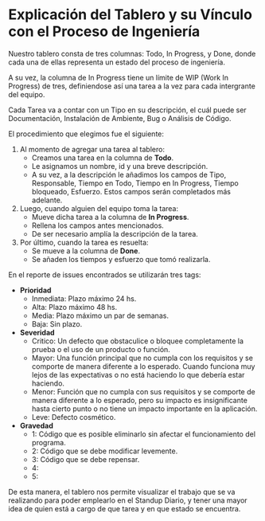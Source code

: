 # Explicación del Tablero y su Vínculo con el Proceso de Ingeniería


Nuestro tablero consta de tres columnas: Todo, In Progress, y Done, donde cada una de ellas representa un estado del proceso de ingeniería.

A su vez, la columna de In Progress tiene un límite de WIP (Work In Progress) de tres, definiendose así una tarea a la vez para cada intergrante del equipo.

Cada Tarea va a contar con un Tipo en su descripción, el cuál puede ser Documentación, Instalación de Ambiente, Bug o Análisis de Código.

El procedimiento que elegimos fue el siguiente:

1. Al momento de agregar una tarea al tablero:
    * Creamos una tarea en la columna de **Todo**.
    * Le asignamos un nombre, id y una breve descripción.
    * A su vez, a la descripción le añadimos los campos de Tipo, Responsable, Tiempo en Todo, Tiempo en In Progress, Tiempo bloqueado, Esfuerzo. Estos campos serán completados más adelante.
2. Luego, cuando alguien del equipo toma la tarea:
    * Mueve dicha tarea a la columna de **In Progress**.
    * Rellena los campos antes mencionados.
    * De ser necesario amplía la descripción de la tarea.
3. Por último, cuando la tarea es resuelta:
    * Se mueve a la columna de **Done**.
    * Se añaden los tiempos y esfuerzo que tomó realizarla.

En el reporte de issues encontrados se utilizarán tres tags:
* **Prioridad**
    * Inmediata: Plazo máximo 24 hs.
    * Alta: Plazo máximo 48 hs. 
    * Media: Plazo máximo un par de semanas.
    * Baja: Sin plazo.  
* **Severidad**
    * Critico: Un defecto que obstaculice o bloquee completamente la prueba o el uso de un producto o función.
    * Mayor: Una función principal que no cumpla con los requisitos y se comporte de manera diferente a lo esperado. Cuando funciona muy lejos de las expectativas o no está haciendo lo que debería estar haciendo.
    * Menor: Función que no cumpla con sus requisitos y se comporte de manera diferente a lo esperado, pero su impacto es insignificante hasta cierto punto o no tiene un impacto importante en la aplicación.
    * Leve: Defecto cosmético. 
* **Gravedad**
    * 1: Código que es posible eliminarlo sin afectar el funcionamiento del programa.
    * 2: Código que se debe modificar levemente.
    * 3: Código que se debe repensar.
    * 4: 
    * 5: 

De esta manera, el tablero nos permite visualizar el trabajo que se va realizando para poder emplearlo en el Standup Diario, y tener una mayor idea de quien está a cargo de que tarea y en que estado se encuentra.